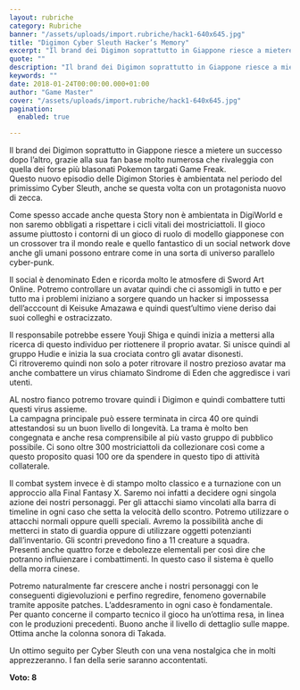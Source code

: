 ```yaml
---
layout: rubriche
category: Rubriche
banner: "/assets/uploads/import.rubriche/hack1-640x645.jpg"
title: "Digimon Cyber Sleuth Hacker’s Memory"
excerpt: "Il brand dei Digimon soprattutto in Giappone riesce a mietere un successo dopo l’altro, grazie  alla sua fan base molto numerosa che rivaleggia con quella dei forse più blasonati Pokemon targati Game Freak. Questo nuovo episodio delle Digimon Stories è ambientata nel periodo del primissimo Cyber Sleuth, anche se questa volta con un protagonista nuovo [&hellip"
quote: ""
description: "Il brand dei Digimon soprattutto in Giappone riesce a mietere un successo dopo l’altro, grazie  alla sua fan base molto numerosa che rivaleggia con quella dei forse più blasonati Pokemon targati Game Freak. Questo nuovo episodio delle Digimon Stories è ambientata nel periodo del primissimo Cyber Sleuth, anche se questa volta con un protagonista nuovo [&hellip"
keywords: ""
date: 2018-01-24T00:00:00.000+01:00
author: "Game Master"
cover: "/assets/uploads/import.rubriche/hack1-640x645.jpg"
pagination:
  enabled: true

---
```


Il brand dei Digimon soprattutto in Giappone riesce a mietere un successo dopo l’altro, grazie alla sua fan base molto numerosa che rivaleggia con quella dei forse più blasonati Pokemon targati Game Freak.  
Questo nuovo episodio delle Digimon Stories è ambientata nel periodo del primissimo Cyber Sleuth, anche se questa volta con un protagonista nuovo di zecca.

Come spesso accade anche questa Story non è ambientata in DigiWorld e non saremo obbligati a rispettare i cicli vitali dei mostriciattoli. Il gioco assume piuttosto i contorni di un gioco di ruolo di modello giapponese con un crossover tra il mondo reale e quello fantastico di un social network dove anche gli umani possono entrare come in una sorta di universo parallelo cyber-punk.

Il social è denominato Eden e ricorda molto le atmosfere di Sword Art Online. Potremo controllare un avatar quindi che ci assomigli in tutto e per tutto ma i problemi iniziano a sorgere quando un hacker si impossessa dell’acccount di Keisuke Amazawa e quindi quest’ultimo viene deriso dai suoi colleghi e ostracizzato.

Il responsabile potrebbe essere Youji Shiga e quindi inizia a mettersi alla ricerca di questo individuo per riottenere il proprio avatar. Si unisce quindi al gruppo Hudie e inizia la sua crociata contro gli avatar disonesti.  
Ci ritroveremo quindi non solo a poter ritrovare il nostro prezioso avatar ma anche combattere un virus chiamato Sindrome di Eden che aggredisce i vari utenti.

AL nostro fianco potremo trovare quindi i Digimon e quindi combattere tutti questi virus assieme.  
La campagna principale può essere terminata in circa 40 ore quindi attestandosi su un buon livello di longevità. La trama è molto ben congegnata e anche resa comprensibile al più vasto gruppo di pubblico possibile. Ci sono oltre 300 mostriciattoli da collezionare così come a questo proposito quasi 100 ore da spendere in questo tipo di attività collaterale.

Il combat system invece è di stampo molto classico e a turnazione con un approccio alla Final Fantasy X. Saremo noi infatti a decidere ogni singola azione dei nostri personaggi. Per gli attacchi siamo vincolati alla barra di timeline in ogni caso che setta la velocità dello scontro. Potremo utilizzare o attacchi normali oppure quelli speciali. Avremo la possibilità anche di metterci in stato di guardia oppure di utilizzare oggetti potenzianti dall’inventario. Gli scontri prevedono fino a 11 creature a squadra.  
Presenti anche quattro forze e debolezze elementali per così dire che potranno influienzare i combattimenti. In questo caso il sistema è quello della morra cinese.

Potremo naturalmente far crescere anche i nostri personaggi con le conseguenti digievoluzioni e perfino regredire, fenomeno governabile tramite apposite patches. L’addesramento in ogni caso è fondamentale.  
Per quanto concerne il comparto tecnico il gioco ha un’ottima resa, in linea con le produzioni precedenti. Buono anche il livello di dettaglio sulle mappe. Ottima anche la colonna sonora di Takada.

Un ottimo seguito per Cyber Sleuth con una vena nostalgica che in molti apprezzeranno. I fan della serie saranno accontentati.

**Voto: 8**